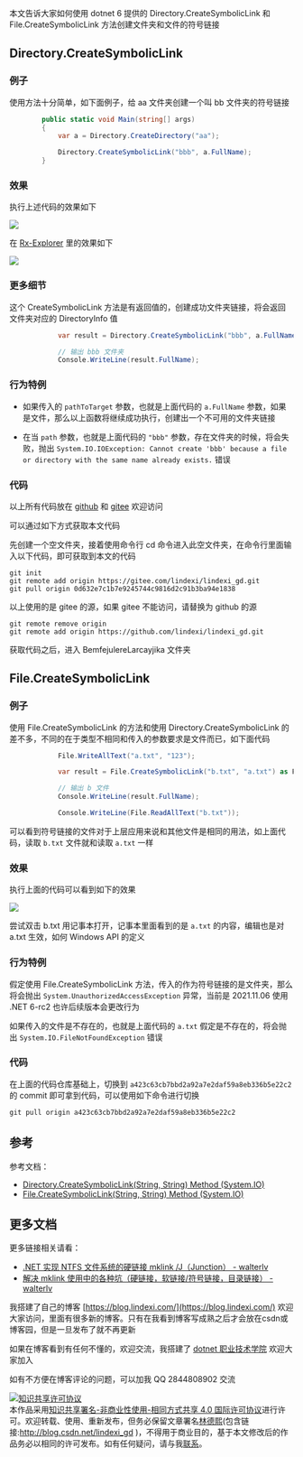
本文告诉大家如何使用 dotnet 6 提供的 Directory.CreateSymbolicLink 和 File.CreateSymbolicLink 方法创建文件夹和文件的符号链接

<!--more-->



<!-- 发布 -->

## Directory.CreateSymbolicLink

### 例子

使用方法十分简单，如下面例子，给 aa 文件夹创建一个叫 bb 文件夹的符号链接

```csharp
        public static void Main(string[] args)
        {
            var a = Directory.CreateDirectory("aa");

            Directory.CreateSymbolicLink("bbb", a.FullName);
        }
```

### 效果

执行上述代码的效果如下

<!-- ![](image/dotnet 6 使用 CreateSymbolicLink 创建文件夹符号链接/dotnet 6 使用 CreateSymbolicLink 创建文件夹符号链接0.png) -->

![](http://image.acmx.xyz/lindexi%2F20211152014156475.jpg)

在 [Rx-Explorer](https://www.microsoft.com/store/productId/9N88QBQKF2RS) 里的效果如下

<!-- ![](image/dotnet 6 使用 CreateSymbolicLink 创建文件夹符号链接/dotnet 6 使用 CreateSymbolicLink 创建文件夹符号链接1.png) -->

![](http://image.acmx.xyz/lindexi%2F2021115201442899.jpg)

### 更多细节

这个 CreateSymbolicLink 方法是有返回值的，创建成功文件夹链接，将会返回文件夹对应的 DirectoryInfo 值

```csharp
            var result = Directory.CreateSymbolicLink("bbb", a.FullName) as DirectoryInfo;

            // 输出 bbb 文件夹
            Console.WriteLine(result.FullName);
```

### 行为特例

- 如果传入的 `pathToTarget` 参数，也就是上面代码的 `a.FullName` 参数，如果是文件，那么以上函数将继续成功执行，创建出一个不可用的文件夹链接

- 在当 `path` 参数，也就是上面代码的 `"bbb"` 参数，存在文件夹的时候，将会失败，抛出 `System.IO.IOException: Cannot create 'bbb' because a file or directory with the same name already exists.` 错误

### 代码

以上所有代码放在 [github](https://github.com/lindexi/lindexi_gd/tree/0d632e7c1b7e9245744c9816d2c91b3ba94e1838/BemfejulereLarcayjika) 和 [gitee](https://gitee.com/lindexi/lindexi_gd/tree/0d632e7c1b7e9245744c9816d2c91b3ba94e1838/BemfejulereLarcayjika) 欢迎访问

可以通过如下方式获取本文代码

先创建一个空文件夹，接着使用命令行 cd 命令进入此空文件夹，在命令行里面输入以下代码，即可获取到本文的代码

```
git init
git remote add origin https://gitee.com/lindexi/lindexi_gd.git
git pull origin 0d632e7c1b7e9245744c9816d2c91b3ba94e1838
```

以上使用的是 gitee 的源，如果 gitee 不能访问，请替换为 github 的源

```
git remote remove origin
git remote add origin https://github.com/lindexi/lindexi_gd.git
```

获取代码之后，进入 BemfejulereLarcayjika 文件夹

## File.CreateSymbolicLink

### 例子

使用 File.CreateSymbolicLink 的方法和使用 Directory.CreateSymbolicLink 的差不多，不同的在于类型不相同和传入的参数要求是文件而已，如下面代码

```csharp
            File.WriteAllText("a.txt", "123");

            var result = File.CreateSymbolicLink("b.txt", "a.txt") as FileInfo;

            // 输出 b 文件
            Console.WriteLine(result.FullName);

            Console.WriteLine(File.ReadAllText("b.txt"));
```

可以看到符号链接的文件对于上层应用来说和其他文件是相同的用法，如上面代码，读取 `b.txt` 文件就和读取 `a.txt` 一样

### 效果

执行上面的代码可以看到如下的效果

<!-- ![](image/dotnet 6 使用 CreateSymbolicLink 创建文件夹符号链接/dotnet 6 使用 CreateSymbolicLink 创建文件夹符号链接2.png) -->

![](http://image.acmx.xyz/lindexi%2F2021116834246891.jpg)

尝试双击 b.txt 用记事本打开，记事本里面看到的是 `a.txt` 的内容，编辑也是对 a.txt 生效，如何 Windows API 的定义

### 行为特例

假定使用 File.CreateSymbolicLink 方法，传入的作为符号链接的是文件夹，那么将会抛出 `System.UnauthorizedAccessException` 异常，当前是 2021.11.06 使用 .NET 6-rc2 也许后续版本会更改行为

如果传入的文件是不存在的，也就是上面代码的 `a.txt` 假定是不存在的，将会抛出 `System.IO.FileNotFoundException` 错误

### 代码

在上面的代码仓库基础上，切换到 `a423c63cb7bbd2a92a7e2daf59a8eb336b5e22c2` 的 commit 即可拿到代码，可以使用如下命令进行切换

```csharp
git pull origin a423c63cb7bbd2a92a7e2daf59a8eb336b5e22c2
```

## 参考

参考文档： 

- [Directory.CreateSymbolicLink(String, String) Method (System.IO)](https://docs.microsoft.com/en-us/dotnet/api/system.io.directory.createsymboliclink?view=net-6.0&WT.mc_id=WD-MVP-5003260 )
- [File.CreateSymbolicLink(String, String) Method (System.IO)](https://docs.microsoft.com/en-us/dotnet/api/system.io.file.createsymboliclink?view=net-6.0&WT.mc_id=WD-MVP-5003260 )

## 更多文档

更多链接相关请看：

- [.NET 实现 NTFS 文件系统的硬链接 mklink /J（Junction） - walterlv](https://blog.walterlv.com/post/mklink-junction-in-dotnet.html )
- [解决 mklink 使用中的各种坑（硬链接，软链接/符号链接，目录链接） - walterlv](https://blog.walterlv.com/post/problems-of-mklink.html )



我搭建了自己的博客 [https://blog.lindexi.com/](https://blog.lindexi.com/) 欢迎大家访问，里面有很多新的博客。只有在我看到博客写成熟之后才会放在csdn或博客园，但是一旦发布了就不再更新

如果在博客看到有任何不懂的，欢迎交流，我搭建了 [dotnet 职业技术学院](https://t.me/dotnet_campus) 欢迎大家加入

如有不方便在博客评论的问题，可以加我 QQ 2844808902 交流

<a rel="license" href="http://creativecommons.org/licenses/by-nc-sa/4.0/"><img alt="知识共享许可协议" style="border-width:0" src="https://licensebuttons.net/l/by-nc-sa/4.0/88x31.png" /></a><br />本作品采用<a rel="license" href="http://creativecommons.org/licenses/by-nc-sa/4.0/">知识共享署名-非商业性使用-相同方式共享 4.0 国际许可协议</a>进行许可。欢迎转载、使用、重新发布，但务必保留文章署名[林德熙](http://blog.csdn.net/lindexi_gd)(包含链接:http://blog.csdn.net/lindexi_gd )，不得用于商业目的，基于本文修改后的作品务必以相同的许可发布。如有任何疑问，请与我[联系](mailto:lindexi_gd@163.com)。